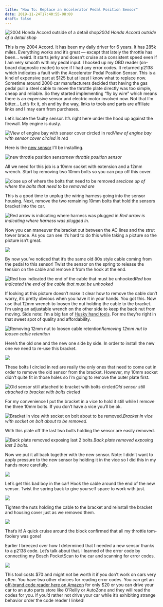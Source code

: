 ```yaml
---
title: "How To: Replace an Accelerator Pedal Position Sensor"
date: 2019-11-24T17:40:55-08:00
draft: false
---
```


![2004 Honda Accord outside of a detail shop](https://cdn-images-1.medium.com/max/2064/1*A3hSK-PAXvjlb74c7-i_pA.png)*2004 Honda Accord outside of a detail shop*

This is my 2004 Accord. It has been my daily driver for 6 years. It has 285k miles. Everything works and it’s great — except that lately the throttle has been… weird. It starts jerky and doesn’t cruise at a consistent speed even if I am very smooth with my pedal input. I hooked up my OBD reader (on-board diagnostic reader) to see if I had any error codes. It returned p2138 which indicates a fault with the Accelerator Pedal Position Sensor. This is a kind of expensive part at $125 but at least I know what to replace now. Sometime around 2000 car manufacturers decided that having the gas pedal pull a steel cable to move the throttle plate directly was too simple, cheap and reliable. So they started implementing “fly by wire” which means there is an expensive sensor and electric motor involved now. Not that I’m bitter… Let’s fix it, oh and by the way, links to tools and parts are affiliate links and I may earn from purchases.

Let’s locate the faulty sensor. It’s right here under the hood up against the firewall. My engine is dusty.

![View of engine bay with sensor cover circled in red](https://cdn-images-1.medium.com/max/4368/1*200xGCIxPI_uZs28z60vuQ.png)*View of engine bay with sensor cover circled in red*

Here is the [new sensor](https://amzn.to/2OhaL1x) I’ll be installing.

![new throttle position sensor](https://cdn-images-1.medium.com/max/2444/1*XOIOG4CgBEnOwIq1U4F-8w.png)*new throttle position sensor*

All we need for this job is a 10mm socket with extension and a 12mm wrench. Start by removing two 10mm bolts so you can pop off this cover.

![close up of where the bolts that need to be removed are](https://cdn-images-1.medium.com/max/3000/1*QWEd12Ff0-5VWEX83kMOpg.png)*close up of where the bolts that need to be removed are*

This is a good time to unplug the wiring harness going into the sensor housing. Next, remove the two remaining 10mm bolts that hold the sensors bracket into the car.

![Red arrow is indicating where harness was plugged in.](https://cdn-images-1.medium.com/max/2404/1*QUPka85nL7uspB2q6ZUURg.png)*Red arrow is indicating where harness was plugged in.*

Now you can maneuver the bracket out between the AC lines and the strut tower brace. As you can see it’s hard to do this while taking a picture so the picture isn’t great.

![](https://cdn-images-1.medium.com/max/2388/1*x_Ze-gKmZpdfQDJMko1uOA.png)

By now you’ve noticed that it’s the same old 80s style cable coming from the pedal to this sensor! Twist the sensor on the spring to release the tension on the cable and remove it from the hook at the end.

![Red box indicated the end of the cable that must be unhooked](https://cdn-images-1.medium.com/max/2604/1*iKMN2hE4qtGFaqKEiGcgwg.png)*Red box indicated the end of the cable that must be unhooked*

If looking at this picture doesn’t make it clear how to remove the cable don’t worry, it’s pretty obvious when you have it in your hands. You got this. Now use that 12mm wrench to loosen the nut holding the cable to the bracket. I’m using an adjustable wrench on the other side to keep the back nut from moving. Side note: I’m a big fan of [Husky hand tools](https://amzn.to/34jlZrQ). For me they’re right in that sweet spot of quality and affordability.

![Removing 12mm nut to loosen cable retention](https://cdn-images-1.medium.com/max/2000/0*-GpmgLCp9ukcNtT-.jpg)*Removing 12mm nut to loosen cable retention*

Here’s the old one and the new one side by side. In order to install the new one we need to re-use this bracket.

![](https://cdn-images-1.medium.com/max/2000/1*WbdafXR8AawMeZxrU92HHQ.png)

These bolts I circled in red are really the only ones that need to come out in order to remove the old sensor from the bracket. However, my 10mm socket didn’t quite fit in those holes so I’m going to remove the outer plate first.

![Old sensor still attached to bracket with bolts circled](https://cdn-images-1.medium.com/max/2436/1*A9gc7f6bvXt8JX2m89nAsw.png)*Old sensor still attached to bracket with bolts circled*

For my convenience I put the bracket in a vice to hold it still while I remove the three 10mm bolts. If you don’t have a vice you’ll be ok.

![Bracket in vice with socket on bolt about to be removed.](https://cdn-images-1.medium.com/max/2240/1*vl-uZYl1Nel6unBLXscWlg.png)*Bracket in vice with socket on bolt about to be removed.*

With this plate off the last two bolts holding the sensor are easily removed.

![Back plate removed exposing last 2 bolts.](https://cdn-images-1.medium.com/max/2368/1*TKP9bkJHHtFVqaP_ehcpcw.png)*Back plate removed exposing last 2 bolts.*

Now we put it all back together with the new sensor. Note: I didn’t want to apply pressure to the new sensor by holding it in the vice so I did this in my hands more carefully.

![](https://cdn-images-1.medium.com/max/2392/1*sX7vKOTg5xXPYqHsT7oQaw.png)

Let’s get this bad boy in the car! Hook the cable around the end of the new sensor. Twist the spring back to give yourself space to work with just.

![](https://cdn-images-1.medium.com/max/2220/1*yZav8caFDektcuZpE4oDrQ.png)

Tighten the nuts holding the cable to the bracket and reinstall the bracket and housing cover just as we removed them.

![](https://cdn-images-1.medium.com/max/2992/1*6W3Qdbd5nKS5YEkwVRz5Hg.png)

That’s it! A quick cruise around the block confirmed that all my throttle tom-foolery was gone!

Earlier I breezed over how I determined that I needed a new sensor thanks to a p2138 code. Let’s talk about that. I learned of the error code by connecting my Bosch PocketScan to the car and scanning for error codes.

![](https://cdn-images-1.medium.com/max/2604/1*ykHjPMV2oP797JZVHcQwzg.png)

This tool costs $70 and might not be worth it if you don’t work on cars very often. You have two other choices for reading error codes. You can get an [off-brand code reader here on Amazon](https://amzn.to/30g9bEC) for only $20 or you can drive your car to an auto parts store like O’Reilly or AutoZone and they will read the codes for you. If you’d rather not drive your car while it’s exhibiting strange behavior order the code reader I linked!
